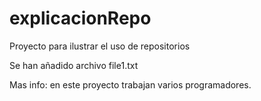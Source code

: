 # explicacionRepo

Proyecto para ilustrar el uso de repositorios

Se han añadido archivo file1.txt

Mas info: en este proyecto trabajan varios programadores.

